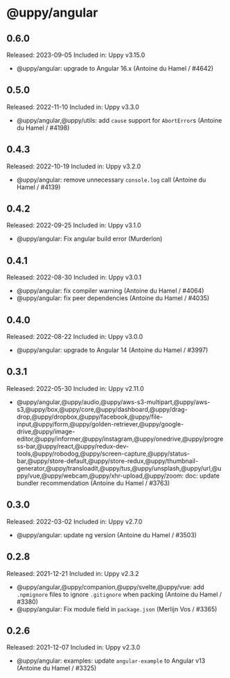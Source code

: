 # @uppy/angular

## 0.6.0

Released: 2023-09-05
Included in: Uppy v3.15.0

- @uppy/angular: upgrade to Angular 16.x (Antoine du Hamel / #4642)

## 0.5.0

Released: 2022-11-10
Included in: Uppy v3.3.0

- @uppy/angular,@uppy/utils: add `cause` support for `AbortError`s (Antoine du Hamel / #4198)

## 0.4.3

Released: 2022-10-19
Included in: Uppy v3.2.0

- @uppy/angular: remove unnecessary `console.log` call (Antoine du Hamel / #4139)

## 0.4.2

Released: 2022-09-25
Included in: Uppy v3.1.0

- @uppy/angular: Fix angular build error (Murderlon)

## 0.4.1

Released: 2022-08-30
Included in: Uppy v3.0.1

- @uppy/angular: fix compiler warning (Antoine du Hamel / #4064)
- @uppy/angular: fix peer dependencies (Antoine du Hamel / #4035)

## 0.4.0

Released: 2022-08-22
Included in: Uppy v3.0.0

- @uppy/angular: upgrade to Angular 14 (Antoine du Hamel / #3997)

## 0.3.1

Released: 2022-05-30
Included in: Uppy v2.11.0

- @uppy/angular,@uppy/audio,@uppy/aws-s3-multipart,@uppy/aws-s3,@uppy/box,@uppy/core,@uppy/dashboard,@uppy/drag-drop,@uppy/dropbox,@uppy/facebook,@uppy/file-input,@uppy/form,@uppy/golden-retriever,@uppy/google-drive,@uppy/image-editor,@uppy/informer,@uppy/instagram,@uppy/onedrive,@uppy/progress-bar,@uppy/react,@uppy/redux-dev-tools,@uppy/robodog,@uppy/screen-capture,@uppy/status-bar,@uppy/store-default,@uppy/store-redux,@uppy/thumbnail-generator,@uppy/transloadit,@uppy/tus,@uppy/unsplash,@uppy/url,@uppy/vue,@uppy/webcam,@uppy/xhr-upload,@uppy/zoom: doc: update bundler recommendation (Antoine du Hamel / #3763)

## 0.3.0

Released: 2022-03-02
Included in: Uppy v2.7.0

- @uppy/angular: update ng version (Antoine du Hamel / #3503)

## 0.2.8

Released: 2021-12-21
Included in: Uppy v2.3.2

- @uppy/angular,@uppy/companion,@uppy/svelte,@uppy/vue: add `.npmignore` files to ignore `.gitignore` when packing (Antoine du Hamel / #3380)
- @uppy/angular: Fix module field in `package.json` (Merlijn Vos / #3365)

## 0.2.6

Released: 2021-12-07
Included in: Uppy v2.3.0

- @uppy/angular: examples: update `angular-example` to Angular v13 (Antoine du Hamel / #3325)
